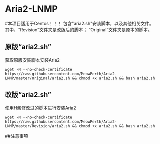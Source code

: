 # Aria2-LNMP
#本项目适用于Centos！！！
包含"aria2.sh"安装脚本，以及其他相关文件。<br>
其中，“Revision”文件夹是改版后的脚本；
“Original”文件夹是原本的脚本。


## 原版“aria2.sh”

获取原版安装脚本安装Aria2
```
wget -N --no-check-certificate https://raw.githubusercontent.com/MeowPerth/Aria2-LNMP/master/Original/aria2.sh && chmod +x aria2.sh && bash aria2.sh
```


## 改版“aria2.sh”

使用H酱修改过的脚本进行安装Aria2
```
wget -N --no-check-certificate https://raw.githubusercontent.com/MeowPerth/Aria2-LNMP/master/Revision/aria2.sh && chmod +x aria2.sh && bash aria2.sh
```


##注意事项
